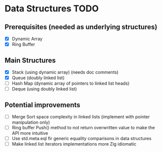 # Data Structures TODO

## Prerequisites (needed as underlying structures)
- [x] Dynamic Array
- [x] Ring Buffer

## Main Structures
- [x] Stack (using dynamic array) (needs doc comments)
- [x] Queue (doubly linked list)
- [ ] Hash Map (dynamic array of pointers to linked list heads)
- [ ] Deque (using doubly linked list)

## Potential improvements
- [ ] Merge Sort space complexity in linked lists (implement with pointer manipulation only)
- [ ] Ring buffer Push() method to not return overwritten value to make the API more intuitive
- [ ] Use std.meta.eql fir generic equality comparisons in data structures
- [ ] Make linked list iterators implementations more Zig idiomatic